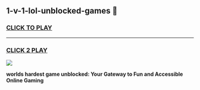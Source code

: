 
## 1-v-1-lol-unblocked-games 👋
<h3>
<a href="https://premium.freeplayer.one?title=1-v-1-lol-unblocked-games&ref=14F">CLICK TO PLAY</a></h3>
<hr>

<h3>
<a href="https://premium.freeplayer.one?title=1-v-1-lol-unblocked-games&ref=14F">CLICK 2 PLAY</a>
  
</h3>

<a href="https://premium.freeplayer.one?title=1-v-1-lol-unblocked-games&ref=12F/"><img src="https://clearcache.store/games.png"></a>


**worlds hardest game unblocked: Your Gateway to Fun and Accessible Online Gaming**
